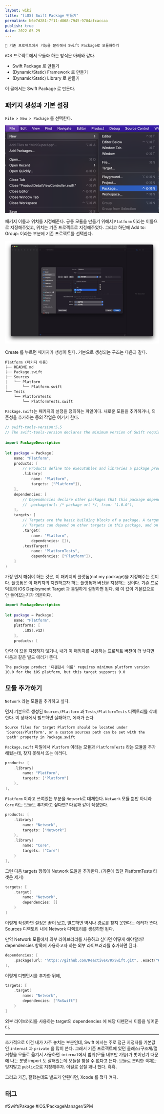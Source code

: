 ```yaml
---
layout: wiki
title: "[iOS] Swift Package 만들기"
permalink: b6e7d281-7f11-d868-7945-9704afcaccaa
publish: true
date: 2022-05-29
---
```


```markdown
📌 기존 프로젝트에서 기능을 분리해서 Swift Package로 모듈화하기
```

iOS 프로젝트에서 모듈화 하는 방식은 아래와 같다.
- Swift Package 로 만들기
- (Dynamic/Static) Framework 로 만들기
- (Dynamic/Static) Library 로 만들기

이 글에서는 Swift Package 로 만든다.

## 패키지 생성과 기본 설정

`File > New > Package` 를 선택한다.

![File > New > Package](/assets/img/create-SPM/file-new-package.png)

패키지 이름과 위치를 지정해준다. 공통 모듈을 만들기 위해서 `Platform` 이라는 이름으로 지정해주었고, 위치는 기존 프로젝트로 지정해주었다. 그리고 하단에 Add to: Group: 이라는 부분에 기존 프로젝트를 선택한다.

![create Package](/assets/img/create-SPM/create-package.png)

Create 를 누르면 패키지가 생성이 된다. 기본으로 생성되는 구조는 다음과 같다.

```
Platform (패키지 이름)
├── README.md
├── Package.swift
├── Sources
│   └── Platform
│       └── Platform.swift
└── Tests
    └── PlatformTests
        └── PlatformTests.swift
```

`Package.swift`는 패키지의 설정을 정의하는 파일이다. 새로운 모듈을 추가하거나, 의존성을 추가하는 등의 작업은 여기서 한다.

```swift
// swift-tools-version:5.5
// The swift-tools-version declares the minimum version of Swift required to build this package.

import PackageDescription

let package = Package(
    name: "Platform",
    products: [
        // Products define the executables and libraries a package produces, and make them visible to other packages.
        .library(
            name: "Platform",
            targets: ["Platform"]),
    ],
    dependencies: [
        // Dependencies declare other packages that this package depends on.
        // .package(url: /* package url */, from: "1.0.0"),
    ],
    targets: [
        // Targets are the basic building blocks of a package. A target can define a module or a test suite.
        // Targets can depend on other targets in this package, and on products in packages this package depends on.
        .target(
            name: "Platform",
            dependencies: []),
        .testTarget(
            name: "PlatformTests",
            dependencies: ["Platform"]),
    ]
)
```

가장 먼저 해줘야 하는 것은, 이 패키지의 플랫폼(not my package)을 지정해주는 것이다. 플랫폼은 이 패키지의 지원하고자 하는 플랫폼과 버전을 지정하는 것이다. 기존 프로덕트의 iOS Deployment Target 과 동일하게 설정하면 된다. 왜 이 값이 기본값으로 안 들어갔는지가 의문이다. 


```swift
import PackageDescription

let package = Package(
    name: "Platform",
    platforms: [
        .iOS(.v12)
    ],
    products: [
```

만약 이 값을 지정하지 않거나, 내가 이 패키지를 사용하는 프로젝트 버전이 더 낮다면 다음과 같은 빌드 에러가 뜬다.

```
The package product '디펜던시 이름' requires minimum platform version 10.0 for the iOS platform, but this target supports 9.0
```

## 모듈 추가하기

`Network` 라는 모듈을 추가하고 싶다.

먼저 기본으로 생성된 `Sources/Platform` 과 `Tests/PlatformTests` 디렉토리를 삭제한다. 이 상태에서 빌드하면 실패하고, 에러가 뜬다.

```
Source files for target Platform should be located under 'Sources/Platform', or a custom sources path can be set with the 'path' property in Package.swift
```

`Package.swift` 파일에서 `Platform` 이라는 모듈과 `PlatformTests` 라는 모듈을 추가해뒀는데, 찾지 못해서 뜨는 에러다.


```swift
products: [
    .library(
        name: "Platform",
        targets: ["Platform"]
    ),
],
```

`Platform` 이라고 쓰여있는 부분을 `Network`로 대체한다. `Network` 모듈 뿐만 아니라 `Core` 라는 모듈도 추가하고 싶다면? 다음과 같이 작성한다.

```swift
products: [
    .library(
        name: "Network",
        targets: ["Network"]
    ),
    .library(
        name: "Core",
        targets: ["Core"]
    )
],
```

그런 다음 targets 항목에 Network 모듈을 추가한다. (기존에 있던 PlatformTests 타겟은 제거)

```swift
targets: [
    .target(
        name: "Network",
        dependencies: []
    )
]
```

이렇게 작성하면 설정은 끝이 났고, 빌드하면 역시나 경로를 찾지 못한다는 에러가 뜬다. Sources 디렉토리 내에 Network 디렉토리를 생성하면 된다.

만약 Network 모듈에서 외부 라이브러리를 사용하고 싶다면 어떻게 해야할까? dependencies 항목에 사용하고자 하는 외부 라이브러리를 추가하면 된다. 

```swift
dependencies: [
    .package(url: "https://github.com/ReactiveX/RxSwift.git", .exact("6.5.0"))
],
```

이렇게 디펜던시를 추가한 뒤에,

```swift
targets: [
    .target(
        name: "Network",
        dependencies: ["RxSwift"]
    )
]
```

외부 라이브러리를 사용하는 target의 dependencies 에 해당 디펜던시 이름을 넣어준다.

---

추가적으로 이건 내가 자주 놓치는 부분인데, Swift 에서는 주로 접근 지정자를 기본값인 `internal` 과 `private` 을 많이 쓴다. 그래서 기존 프로젝트에 있던 클래스/구조체/열거형을 모듈로 옮겨서 사용하면 `internal`에서 범위(모듈 내부만 가능)가 벗어났기 때문에 나는 분명 import 도 잘해줬는데 모듈을 찾을 수 없다고 뜬다. 모듈로 분리한 객체는 잊지말고 `public`으로 지정해주자. 이걸로 삽질 꽤나 했다. 흑흑.

그리고 가끔, 잘했는데도 빌드가 안된다면, Xcode 를 껐다 켜자.

## 태그

#Swift/Pakage #iOS/PackageManager/SPM 
